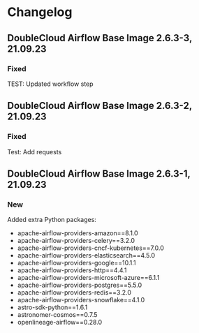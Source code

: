 # Changelog

DoubleCloud Airflow Base Image 2.6.3-3, 21.09.23
----------------------------------------

### Fixed
TEST: Updated workflow step

DoubleCloud Airflow Base Image 2.6.3-2, 21.09.23
----------------------------------------

### Fixed
Test: Add requests

DoubleCloud Airflow Base Image 2.6.3-1, 21.09.23
----------------------------------------

### New
Added extra Python packages:
- apache-airflow-providers-amazon==8.1.0
- apache-airflow-providers-celery==3.2.0
- apache-airflow-providers-cncf-kubernetes==7.0.0
- apache-airflow-providers-elasticsearch==4.5.0
- apache-airflow-providers-google==10.1.1
- apache-airflow-providers-http==4.4.1
- apache-airflow-providers-microsoft-azure==6.1.1
- apache-airflow-providers-postgres==5.5.0
- apache-airflow-providers-redis==3.2.0
- apache-airflow-providers-snowflake==4.1.0
- astro-sdk-python==1.6.1
- astronomer-cosmos==0.7.5
- openlineage-airflow==0.28.0

